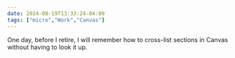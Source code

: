 ```yaml
---
date: 2024-08-19T13:33:24-04:00
tags: ["micro","Work","Canvas"]
---
```

One day, before I retire, I will remember how to cross-list sections in Canvas without having to look it up.